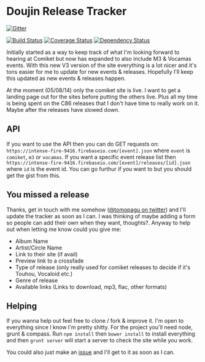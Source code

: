 # Doujin Release Tracker

[![Gitter](https://badges.gitter.im/Join%20Chat.svg)](https://gitter.im/Tomo-san/Doujin-Release-Tracker?utm_source=badge&utm_medium=badge&utm_campaign=pr-badge&utm_content=badge)

[![Build Status](https://travis-ci.org/Tomo-san/Doujin-Release-Tracker.svg)](https://travis-ci.org/Tomo-san/Doujin-Release-Tracker)
[![Coverage Status](https://coveralls.io/repos/Tomo-san/Doujin-Release-Tracker/badge.png)](https://coveralls.io/r/Tomo-san/Doujin-Release-Tracker)
[![Dependency Status](https://gemnasium.com/Tomo-san/Doujin-Release-Tracker.svg)](https://gemnasium.com/Tomo-san/Doujin-Release-Tracker)

Initially started as a way to keep track of what I'm looking forward to hearing at Comiket but now has expanded to also include M3 & Vocamas events. With this new V3 version of the site everything is a lot nicer and it's tons easier for me to update for new events & releases. Hopefully I'll keep this updated as new events & releases happen.

At the moment (05/08/14) only the comiket site is live. I want to get a landing page out for the sites before putting the others live. Plus all my time is being spent on the C86 releases that I don't have time to really work on it. Maybe after the releases have slowed down.

## API

If you want to use the API then you can do GET requests on: `https://intense-fire-9416.firebaseio.com/[event].json` where `event` is `comiket`, `m3` or `vocamas`. If you want a specific event release list then `https://intense-fire-9416.firebaseio.com/[event]/releases/[id].json` where `id` is the event id. You can go furthur if you want to but you should get the gist from this.

## You missed a release

Thanks, get in touch with me somehow ([@tomopagu on twitter](http://twitter.com/tomopagu "Twitter")) and I'll update the tracker as soon as I can. I was thinking of maybe adding a form so people can add their own when they want, thoughts?. Anyway to help out when letting me know could you give me:

- Album Name
- Artist/Circle Name
- Link to their site (if avail)
- Preview link to a crossfade
- Type of release (only really used for comiket releases to decide if it's Touhou, Vocaloid etc.)
- Genre of release
- Available links (Links to download, mp3, flac, other formats)

## Helping

If you wanna help out feel free to clone / fork & improve it. I'm open to everything since I know I'm pretty shitty. For the project you'll need node, grunt & compass. Run `npm install` then `bower install` to install everything and then `grunt server` will start a server to check the site while you work.

You could also just make an [issue](https://github.com/Tomo-san/Doujin-Release-Tracker/issues) and I'll get to it as soon as I can.
